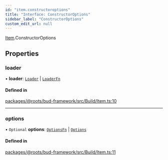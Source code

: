 ```yaml
---
id: "item.constructoroptions"
title: "Interface: ConstructorOptions"
sidebar_label: "ConstructorOptions"
custom_edit_url: null
---
```


[Item](../modules/item.md).ConstructorOptions

## Properties

### loader

• **loader**: [`Loader`](loader.md) \| [`LoaderFn`](../modules/item.md#loaderfn)

#### Defined in

[packages/@roots/bud-framework/src/Build/Item.ts:10](https://github.com/roots/bud/blob/3a901c67/packages/@roots/bud-framework/src/Build/Item.ts#L10)

___

### options

• `Optional` **options**: [`OptionsFn`](../modules/item.md#optionsfn) \| [`Options`](../modules/item.md#options)

#### Defined in

[packages/@roots/bud-framework/src/Build/Item.ts:11](https://github.com/roots/bud/blob/3a901c67/packages/@roots/bud-framework/src/Build/Item.ts#L11)
